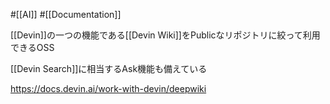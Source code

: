#[[AI]] #[[Documentation]]

[[Devin]]の一つの機能である[[Devin Wiki]]をPublicなリポジトリに絞って利用できるOSS

[[Devin Search]]に相当するAsk機能も備えている

<https://docs.devin.ai/work-with-devin/deepwiki>